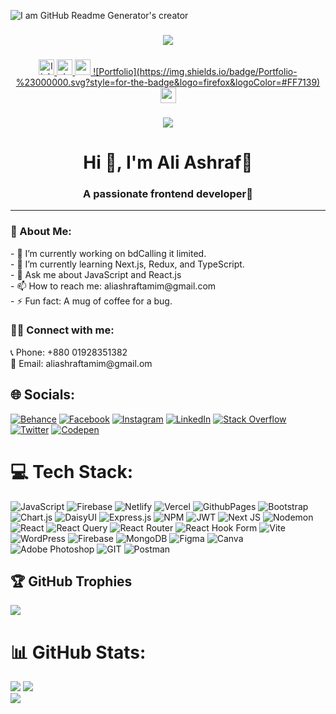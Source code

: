 ![I am GitHub Readme Generator's creator](https://lh3.googleusercontent.com/fife/AK0iWDzLjwtpD7loFebN-s4xacFt0OHUlBGDE6nnZjtXgwGlPLOeYFOKHR4kTcGn9f22kVA6-6X0Oznc2c55dNYV5mKWyGkI_gJ1Dt_LzB4TiNHAqcdUoTfeBUXSSuGQCbKYMKqmwRNDIZHK7BM7Yu4kciquYjejY3v2ZR0DEdioxZ9ejHZRk-nUYzq9xWMvRTv4400sXtUJ5sWeT2m17M4AcbhPGzaI__M3Sc-USjEA30G6DBQ-DfpFQlf6VF14KteexrtxvD9EoljS453RBYVAz-G4bwycxs9R_Lwfh9VGUKwGteq4QGcJUnTP2fouKivf25UyRzgjVapCm7POI7Cp1_XrJbiJ6Ycwe4nw2O2mV-Vc0B0uegDDHbl7zfFBGM4xYPxhnffFgT2wUp1ApHviw21pCvJ722vNeGNkIXAAJuFhhPG4UTQlC5gO6Wir8J7vw2DvmDtLwJgYUW8yj2TIWkbqqISEn5GH56r7Mmva-cu9GgCvS9ve0rVnf0hnb3UvIYCWQ3XJi8jz-_XO4WFmorVtbe_mUP1GWbXk4PrvOBlpu4-A1EyZOQuxJ-1hH5nCMbULQ4_3eH0zdWQzzwCGs2FtbqiZyFXJ1WZW1lY2SWunQIr3T5tgRDbA9zKBLKmnEtAXtctS1dQCYXGq7mSGjTnjdtMCO_NJUKwVnBINIwbqJhdopRxZXeH_Ihzf6a5ZV9XA22ZH4rBLNCQJzgwrh2R0YVyUuuV2189KqPNQfg5h_HL0lO6BKOhsTTtYy-0I9KDJOp7-iZ2Ly72koxY1SSr4nUDgqdYwxOQ2suthUsKP-t3MRUcYhP-PE3FzHPRy_3AIIgJsg94L3quI6e3L12yxcpDk5m_xCx02KAt4AFIoG1Kr4gdEKWuS7Fd8iJdjQYE9ejUEyO-h5vOrzmVQpTInIgg2Ti2VLhSUvmAn-Hf9ckrxMbWtODC6VHnwvPyaK-yhRGQyNgDRddV_Cky3BsLyAfq5dxYtfLixFUJss57zH9Sev0CGHjtjMnmzRtTdUjyCoRRYKGpAHyKtKUY7EIfOcfJyvrAefow1XQ4CHDMEg_JaRJs4-GF1ay01HZO_Y1mvseySI1YWWVtBXO8H8jVZnp18pvjZkNYOZIIHih5nPwOMDAmbs9fXzD7vC4zUxtP3XmWW5oP0t2HctSRRo-ZnEgDEjiIr55BdSOxyd8pUeoYIeIld-2_7Ahmzt4Nea006dwUerjRgzvMory-hsyY_O1-XQydHHAm3ccdcPYkX7IH3UH4fEtuwVNHEHujeegwffZXvxAJsvXeBs5faTeIbUMtWLD6Drh8wjb8LQryEmaKdeJwJTtWlwYMOYdPApcKVoQA_0P375i98Laqs1CxwRu3t3MK50CTObJky3Yn1huidKMFNQBi1oRwyxY87l54zuNjR0UkIWwxOV9s1LC0C27zfmaVeb0MDJ2b3FHhA5flWLgON-LbzSUpnBr-RLNnvO0fbuks52PqCIEGQo1MxhE3NVRxgfeAt_HNcmW9UYiY7e-DGqJ1rZd3aEbx5Srq10XsA5BmLc27Kw4xUIO1IK9qM5x0Zp-GItZxhyrI5XdE=w1366-h607)


###
<div align="center">
  <img src="https://res.cloudinary.com/dhp4mffqp/image/upload/v1729367447/Blue_Futuristic_Programmer_Business_Card_srcqhn.png"  />
</div>

###

<div align="center">
  <a href="https://www.linkedin.com/in/ali-ashraf-977b09204/" target="_blank">
    <img src="https://img.shields.io/static/v1?message=LinkedIn&logo=linkedin&label=&color=0077B5&logoColor=white&labelColor=&style=for-the-badge" height="25" alt="linkedin logo"  />
  </a>
  <a href="https://drive.google.com/file/d/1hr6gElr5t2RP1jxgRTGJ92YLIOlAysdS/view?usp=sharing" target="_blank">
    <img src="https://img.shields.io/static/v1?message=Resume&logo=resume&label=&color=FE7A16&logoColor=FE7A16&labelColor=&style=for-the-badge" height="25" alt="stackoverflow logo"  />
  </a>
  <a href="https://teal-florentine-0e550e.netlify.app/" target="_blank">
    <img src="https://img.shields.io/static/v1?message=Portfolio&logo=portfolio&label=&color=039BE5&logoColor=039BE5&labelColor=&style=for-the-badge" height="25" alt="medium logo"  />
    ![Portfolio](https://img.shields.io/badge/Portfolio-%23000000.svg?style=for-the-badge&logo=firefox&logoColor=#FF7139)
  </a>

  <a href="mailto:aliashraftamim@gmail.com" target="_blank">
    <img src="https://img.shields.io/static/v1?message=Gmail&logo=gmail&label=&color=D14836&logoColor=white&labelColor=&style=for-the-badge" height="25" alt="gmail logo"  />
  </a>

###

  
</div>

###

<div align="center">
  <img src="https://visitor-badge.laobi.icu/badge?page_id=maurodesouza.maurodesouza&"  />
</div>
<h1 align="center">Hi 👋, I'm Ali Ashraf🍃</h1>
<h3 align="center">A passionate frontend developer🍂</h3>
<hr />
<h3 align="left">💫 About Me:</h3>
- 🔭 I’m currently working on bdCalling it limited.<br> - 🌱 I’m currently learning Next.js, Redux, and TypeScript.<br> - 💬 Ask me about JavaScript and React.js<br> - 📫 How to reach me: aliashraftamim@gmail.com<br> - ⚡ Fun fact: A mug of coffee for a bug.

<h3 align="left">👨‍💼 Connect with me:</h3>
📞 Phone: +880 01928351382
<br> 📧 Email: aliashraftamim@gmail.om

## 🌐 Socials:
[![Behance](https://img.shields.io/badge/Behance-1769ff?logo=behance&logoColor=white)](https://behance.net/aliashraf35) [![Facebook](https://img.shields.io/badge/Facebook-%231877F2.svg?logo=Facebook&logoColor=white)](https://facebook.com/aliashraf1233/) [![Instagram](https://img.shields.io/badge/Instagram-%23E4405F.svg?logo=Instagram&logoColor=white)](https://instagram.com/web_ashraf) [![LinkedIn](https://img.shields.io/badge/LinkedIn-%230077B5.svg?logo=linkedin&logoColor=white)](https://linkedin.com/in/ali-ashraf-977b09204/) [![Stack Overflow](https://img.shields.io/badge/-Stackoverflow-FE7A16?logo=stack-overflow&logoColor=white)](https://stackoverflow.com/users/17280278/webashraf) [![Twitter](https://img.shields.io/badge/Twitter-%231DA1F2.svg?logo=Twitter&logoColor=white)](https://twitter.com/web_ashraf) [![Codepen](https://img.shields.io/badge/Codepen-000000?style=for-the-badge&logo=codepen&logoColor=white)](https://codepen.io/web_ashraf) 

# 💻 Tech Stack:
![JavaScript](https://img.shields.io/badge/javascript-%23323330.svg?style=for-the-badge&logo=javascript&logoColor=%23F7DF1E) ![Firebase](https://img.shields.io/badge/firebase-%23039BE5.svg?style=for-the-badge&logo=firebase) ![Netlify](https://img.shields.io/badge/netlify-%23000000.svg?style=for-the-badge&logo=netlify&logoColor=#00C7B7) ![Vercel](https://img.shields.io/badge/vercel-%23000000.svg?style=for-the-badge&logo=vercel&logoColor=white) ![GithubPages](https://img.shields.io/badge/github%20pages-121013?style=for-the-badge&logo=github&logoColor=white) ![Bootstrap](https://img.shields.io/badge/bootstrap-%238511FA.svg?style=for-the-badge&logo=bootstrap&logoColor=white) ![Chart.js](https://img.shields.io/badge/chart.js-F5788D.svg?style=for-the-badge&logo=chart.js&logoColor=white) ![DaisyUI](https://img.shields.io/badge/daisyui-5A0EF8?style=for-the-badge&logo=daisyui&logoColor=white) ![Express.js](https://img.shields.io/badge/express.js-%23404d59.svg?style=for-the-badge&logo=express&logoColor=%2361DAFB) ![NPM](https://img.shields.io/badge/NPM-%23CB3837.svg?style=for-the-badge&logo=npm&logoColor=white) ![JWT](https://img.shields.io/badge/JWT-black?style=for-the-badge&logo=JSON%20web%20tokens) ![Next JS](https://img.shields.io/badge/Next-black?style=for-the-badge&logo=next.js&logoColor=white) ![Nodemon](https://img.shields.io/badge/NODEMON-%23323330.svg?style=for-the-badge&logo=nodemon&logoColor=%BBDEAD) ![React](https://img.shields.io/badge/react-%2320232a.svg?style=for-the-badge&logo=react&logoColor=%2361DAFB) ![React Query](https://img.shields.io/badge/-React%20Query-FF4154?style=for-the-badge&logo=react%20query&logoColor=white) ![React Router](https://img.shields.io/badge/React_Router-CA4245?style=for-the-badge&logo=react-router&logoColor=white) ![React Hook Form](https://img.shields.io/badge/React%20Hook%20Form-%23EC5990.svg?style=for-the-badge&logo=reacthookform&logoColor=white) ![Vite](https://img.shields.io/badge/vite-%23646CFF.svg?style=for-the-badge&logo=vite&logoColor=white) ![WordPress](https://img.shields.io/badge/WordPress-%23117AC9.svg?style=for-the-badge&logo=WordPress&logoColor=white) ![Firebase](https://img.shields.io/badge/Firebase-039BE5?style=for-the-badge&logo=Firebase&logoColor=white) ![MongoDB](https://img.shields.io/badge/MongoDB-%234ea94b.svg?style=for-the-badge&logo=mongodb&logoColor=white) ![Figma](https://img.shields.io/badge/figma-%23F24E1E.svg?style=for-the-badge&logo=figma&logoColor=white) ![Canva](https://img.shields.io/badge/Canva-%2300C4CC.svg?style=for-the-badge&logo=Canva&logoColor=white) ![Adobe Photoshop](https://img.shields.io/badge/adobe%20photoshop-%2331A8FF.svg?style=for-the-badge&logo=adobe%20photoshop&logoColor=white) ![GIT](https://img.shields.io/badge/Git-fc6d26?style=for-the-badge&logo=git&logoColor=white) ![Postman](https://img.shields.io/badge/Postman-FF6C37?style=for-the-badge&logo=postman&logoColor=white)
## 🏆 GitHub Trophies
![](https://github-profile-trophy.vercel.app/?username=webashraf&theme=onestar&no-frame=false&no-bg=false&margin-w=4)

# 📊 GitHub Stats:
![](https://github-readme-stats.vercel.app/api?username=webashraf&theme=merko&hide_border=false&include_all_commits=false&count_private=false)
![](https://github-readme-stats.vercel.app/api/top-langs/?username=webashraf&theme=merko&hide_border=false&include_all_commits=false&count_private=false&layout=compact)<br />
![](https://github-readme-streak-stats.herokuapp.com/?user=webashraf&theme=merko&hide_border=false)


